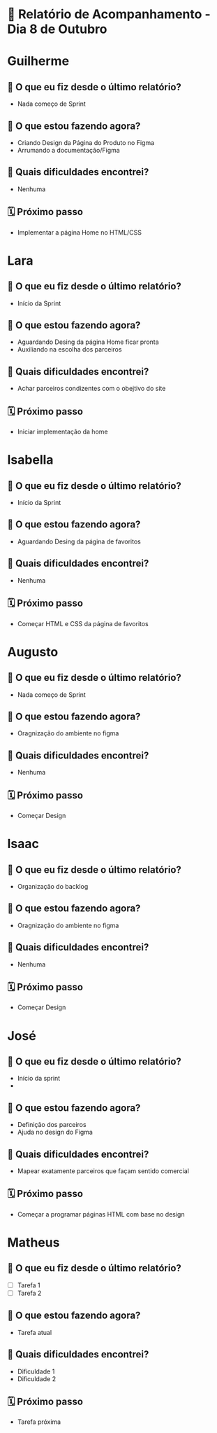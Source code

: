 # 📆 Relatório de Acompanhamento - Dia 8 de Outubro


# Guilherme

## 🙋 O que eu fiz desde o último relatório?
- Nada começo de Sprint

## 🚧 O que estou fazendo agora?
- Criando Design da Página do Produto no Figma
- Arrumando a documentação/Figma

## 🧱 Quais dificuldades encontrei?
- Nenhuma

## 🗓️ Próximo passo
- Implementar a página Home no HTML/CSS

# Lara

## 🙋 O que eu fiz desde o último relatório?
- Início da Sprint

## 🚧 O que estou fazendo agora?
- Aguardando Desing da página Home ficar pronta
- Auxiliando na escolha dos parceiros

## 🧱 Quais dificuldades encontrei?
- Achar parceiros condizentes com o obejtivo do site

## 🗓️ Próximo passo
- Iniciar implementação da home

# Isabella

## 🙋 O que eu fiz desde o último relatório?
- Início da Sprint

## 🚧 O que estou fazendo agora?
- Aguardando Desing da página de favoritos

## 🧱 Quais dificuldades encontrei?
- Nenhuma

## 🗓️ Próximo passo
- Começar HTML e CSS da página de favoritos

# Augusto

## 🙋 O que eu fiz desde o último relatório?
- Nada começo de Sprint

## 🚧 O que estou fazendo agora?
- Oragnização do ambiente no figma

## 🧱 Quais dificuldades encontrei?
- Nenhuma

## 🗓️ Próximo passo
- Começar Design

# Isaac

## 🙋 O que eu fiz desde o último relatório?
- Organização do backlog

## 🚧 O que estou fazendo agora?
- Oragnização do ambiente no figma

## 🧱 Quais dificuldades encontrei?
- Nenhuma

## 🗓️ Próximo passo
- Começar Design

# José

## 🙋 O que eu fiz desde o último relatório?
- Início da sprint
- 

## 🚧 O que estou fazendo agora?
- Definição dos parceiros
- Ajuda no design do Figma

## 🧱 Quais dificuldades encontrei?
- Mapear exatamente parceiros que façam sentido comercial

## 🗓️ Próximo passo
- Começar a programar páginas HTML com base no design

# Matheus

## 🙋 O que eu fiz desde o último relatório?
- [ ] Tarefa 1
- [ ] Tarefa 2

## 🚧 O que estou fazendo agora?
- Tarefa atual

## 🧱 Quais dificuldades encontrei?
- Dificuldade 1
- Dificuldade 2

## 🗓️ Próximo passo
- Tarefa próxima
